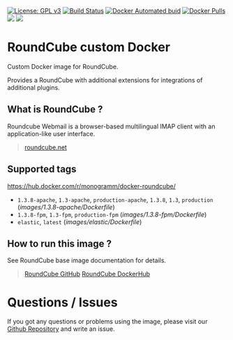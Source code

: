 
[uri_license]: http://www.gnu.org/licenses/gpl.html
[uri_license_image]: https://img.shields.io/badge/License-GPL%20v3-blue.svg

[![License: GPL v3][uri_license_image]][uri_license]
[![Build Status](https://travis-ci.org/Monogramm/docker-roundcube.svg)](https://travis-ci.org/Monogramm/docker-roundcube)
[![Docker Automated buid](https://img.shields.io/docker/cloud/build/monogramm/docker-roundcube.svg)](https://hub.docker.com/r/monogramm/docker-roundcube/)
[![Docker Pulls](https://img.shields.io/docker/pulls/monogramm/docker-roundcube.svg)](https://hub.docker.com/r/monogramm/docker-roundcube/)
[![](https://images.microbadger.com/badges/version/monogramm/docker-roundcube.svg)](https://microbadger.com/images/monogramm/docker-roundcube)
[![](https://images.microbadger.com/badges/image/monogramm/docker-roundcube.svg)](https://microbadger.com/images/monogramm/docker-roundcube)

# RoundCube custom Docker

Custom Docker image for RoundCube.

Provides a RoundCube with additional extensions for integrations of additional plugins.

## What is RoundCube ?

Roundcube Webmail is a browser-based multilingual IMAP client with an application-like user interface.

> [roundcube.net](https://roundcube.net/)

## Supported tags

https://hub.docker.com/r/monogramm/docker-roundcube/

-	`1.3.8-apache`, `1.3-apache`, `production-apache`, `1.3.8`, `1.3`, `production` (*images/1.3.8-apache/Dockerfile*)
-	`1.3.8-fpm`, `1.3-fpm`, `production-fpm` (*images/1.3.8-fpm/Dockerfile*)
-	`elastic`, `latest` (*images/elastic/Dockerfile*)

## How to run this image ?

See RoundCube base image documentation for details.

> [RoundCube GitHub](https://github.com/roundcube/roundcubemail-docker)
> [RoundCube DockerHub](https://hub.docker.com/r/roundcube/roundcubemail/)

# Questions / Issues
If you got any questions or problems using the image, please visit our [Github Repository](https://github.com/Monogramm/docker-roundcube) and write an issue.
